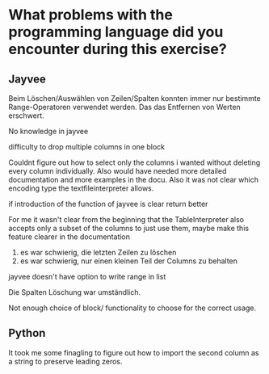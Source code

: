 # What problems with the programming language did you encounter during this exercise?

## Jayvee

Beim Löschen/Auswählen von Zeilen/Spalten konnten immer nur bestimmte Range-Operatoren verwendet werden. Das das Entfernen von Werten erschwert.

No knowledge in jayvee

difficulty to drop multiple columns in one block

Couldnt figure out how to select only the columns i wanted without deleting every column individually. Also would have needed more detailed documentation and more examples in the docu. Also it was not clear which encoding type the textfileinterpreter allows.

if introduction of the function of jayvee is clear
return better

For me it wasn't clear from the beginning that the TableInterpreter also accepts only a subset of the columns to just use them, maybe make this feature clearer in the documentation

1) es war schwierig, die letzten Zeilen zu löschen
2) es war schwierig, nur einen kleinen Teil der Columns zu behalten

jayvee doesn't have option to write range in list

Die Spalten Löschung war umständlich.

Not enough choice of block/ functionality to choose for the correct usage.

## Python

It took me some finagling to figure out how to import the second column as a string to preserve leading zeros.